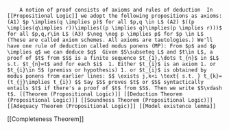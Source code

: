         A notion of proof consists of axioms and rules of deduction  In [[Propositional Logic]] we adopt the following propositions as axioms: (A1) $p \implies(q \implies p)$ for all $p,q \in L$ (A2) $((p \implies(q\implies r))\implies((p \implies q)\implies(p \implies r)))$ for all $p,q,r\in L$ (A3) $\neg \neg p \implies p$ for $p \in L$ (These are called axiom schemes. All axioms are tautologies.) We'll have one rule of deduction called modus ponens (MP): From $p$ and $p \implies q$ we can deduce $q$  Given $S\subseteq L$ and $t\in L$, a proof of $t$ from $S$ is a finite sequence $t_{1},\dots t_{n}$ in $L$ s.t. $t_{n}=t$ and for each $i$  1. Either $t_{i}$ is an axiom 1. or $t_{i}\in S$ (premiss or hypothesis) 1. or $t_{i}$ is obtained by modus ponens from earlier lines: $$ \exists j,k<i \text{ s.t. } t_{k}=(t_{j}\implies t_{i}) $$ Say $S$ proves $t$ or $S$ syntactically entails $t$ if there's a proof of $t$ from $S$. Then we write $S\vdash t$. [[Theorem (Propositional Logic)]] [[Deduction Theorem (Propositional Logic)]] [[Soundness Theorem (Propositional Logic)]] [[Adequacy Theorem (Propositional Logic)]] [[Model existence lemma]]
[[Completeness Theorem]]